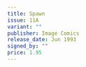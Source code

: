 ```yaml
---
title: Spawn
issue: 11A
variant: ""
publisher: Image Comics
release_date: Jun 1993
signed_by: ""
price: 1.95
---
```


